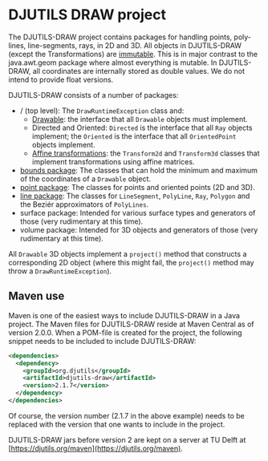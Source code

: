 # DJUTILS DRAW project

The DJUTILS-DRAW project contains packages for handling points, poly-lines, line-segments, rays, in 2D and 3D. All objects in DJUTILS-DRAW (except the Transformations) are [immutable](https://javadevcentral.com/benefits-of-immutable-class-in-java). This is in major contrast to the java.awt.geom package where almost everything is mutable. In DJUTILS-DRAW, all coordinates are internally stored as double values. We do not intend to provide float versions.

DJUTILS-DRAW consists of a number of packages:

* / (top level): The `DrawRuntimeException` class and:
    * [Drawable](drawable.md): the interface that all `Drawable` objects must implement.
    * Directed and Oriented: `Directed` is the interface that all `Ray` objects implement; the `Oriented` is the interface that all `OrientedPoint` objects implement.
    * [Affine transformations](affine.md): the `Transform2d` and `Transform3d` classes that implement transformations using affine matrices.
* [bounds package](bounds.md): The classes that can hold the minimum and maximum of the coordinates of a `Drawable` object.
* [point package](points.md): The classes for points and oriented points (2D and 3D).
* [line package](lines.md): The classes for `LineSegment`, `PolyLine`, `Ray`, `Polygon` and the Bezi&eacute;r approximators of `PolyLines`.
* surface package: Intended for various surface types and generators of those (very rudimentary at this time).
* volume package: Intended for 3D objects and generators of those (very rudimentary at this time).

All `Drawable` 3D objects implement a `project()` method that constructs a corresponding 2D object (where this might fail, the `project()` method may throw a `DrawRuntimeException`).


## Maven use

Maven is one of the easiest ways to include DJUTILS-DRAW in a Java project. The Maven files for DJUTILS-DRAW reside at Maven Central as of version 2.0.0. When a POM-file is created for the project, the following snippet needs to be included to include DJUTILS-DRAW:

```xml
<dependencies>
  <dependency>
    <groupId>org.djutils</groupId>
    <artifactId>djutils-draw</artifactId>
    <version>2.1.7</version>
  </dependency>
</dependencies>
```

Of course, the version number (2.1.7 in the above example) needs to be replaced with the version that one wants to include in the project.

DJUTILS-DRAW jars before version 2 are kept on a server at TU Delft at [https://djutils.org/maven](https://djutils.org/maven).

